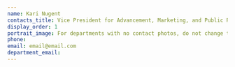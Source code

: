 ```yaml
---
name: Kari Nugent
contacts_title: Vice President for Advancement, Marketing, and Public Relations
display_order: 1
portrait_image: For departments with no contact photos, do not change this field.
phone:
email: email@email.com
department_email:
---
```

